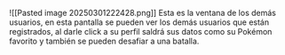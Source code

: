 ![[Pasted image 20250301222428.png]]
Esta es la ventana de los demás usuarios, en esta pantalla se pueden ver los demás usuarios que están registrados, al darle click a su perfil saldrá sus datos como su Pokémon favorito y también se pueden desafiar a una batalla.